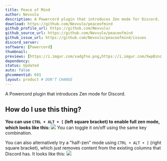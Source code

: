 ```yaml
---
title: Peace of Mind
author: Nevvulo
description: A Powercord plugin that introduces Zen mode for Discord.
download: https://github.com/Nevvulo/peaceofmind
github_profile_url: https://github.com/Nevvulo/
github_source_url: https://github.com/Nevvulo/peaceofmind
github_issue_url: https://github.com/Nevvulo/peaceofmind/issues
discord_server:
software: [Powercord]
thumbnail:
previews: [https://i.imgur.com/xadgfno.png,https://i.imgur.com/XwpBznc.png]
dependency:
status: Updated
auto: false
ghcommentid: 691
layout: product # DON'T CHANGE
---
```

A Powercord plugin that introduces Zen mode for Discord.

## How do I use this thing?
**You can use `CTRL + ALT + [` (left square bracket) to enable full zen mode, which looks like this:** ![](https://massive-legend.nevulo.xyz/2DwaA64F.png) You can toggle it on/off using the same key combination.

You can also alternatively try a "half-zen" mode using `CTRL + ALT + ]` (right square bracket), which just removes content from the existing columns that Discord has. It looks like this: ![](https://massive-legend.nevulo.xyz/BEqLtX80.png)